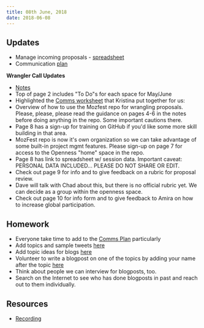 ```yaml
---
title: 08th June, 2018
date: 2018-06-08
---
```


## Updates

- Manage incoming proposals - [spreadsheet](https://docs.google.com/spreadsheets/d/1ywwrf8iKjtZmt3AOeqfY_Xybh-cevnFft_5YgGwk_m4/edit?ts=5b197f87#gid=0)
- Communication [plan](https://drive.google.com/drive/folders/1Zv3q44RLMqTuhklMQtYHBinwEps5DS6b)

**Wrangler Call Updates**

- [Notes](https://docs.google.com/document/d/1hSrBi1gLt9_iMABm2eQv9DqhuRVUBPrJSmdd_kF4XvY/edit#)
- Top of page 2 includes "To Do"s for each space for May/June
- Highlighted the [Comms worksheet](https://docs.google.com/document/d/1-_dszm-7RjtKn8KOF56HDv8NKOmWFWz_2QFEonAfrP4/edit#) that Kristina put together for us:
- Overview of how to use the Mozfest repo for wrangling proposals.  Please, please, please read the guidance on pages 4-6 in the notes before doing anything in the repo. Some important cautions there.
- Page 8 has a sign-up for training on GitHub if you'd like some more skill building in that area.
- MozFest repo is now it's own organization so we can take advantage of some built-in project mgmt features. Please sign-up on page 7 for access to the Openness "home" space in the repo.
- Page 8 has link to spreadsheet w/ session data. Important caveat: PERSONAL DATA INCLUDED... PLEASE DO NOT SHARE OR EDIT.
- Check out page 9 for info and to give feedback on a rubric for proposal review.
- Dave will talk with Chad about this, but there is no official rubric yet. We can decide as a group within the openness space.
- Check out page 10 for info form and to give feedback to Amira on how to increase global participation.

## Homework

- Everyone take time to add to the [Comms Plan](https://docs.google.com/spreadsheets/d/1_fo0nu6FFX1jSQVD7BEUcO_yVcwuRo1d902HfYm9v-c/edit?usp=sharing) particularly
- Add topics and sample tweets [here](https://docs.google.com/document/d/1aquXzW3G7cx8CKCv1DDubIMwRPciu4VRcHEXCOJ7DTU/edit?usp=sharing)
- Add topic ideas for blogs [here](https://docs.google.com/document/d/1aquXzW3G7cx8CKCv1DDubIMwRPciu4VRcHEXCOJ7DTU/edit?usp=sharing)
- Volunteer to write a blogpost on one of the topics by adding your name after the topic [here](https://docs.google.com/document/d/1aquXzW3G7cx8CKCv1DDubIMwRPciu4VRcHEXCOJ7DTU/edit?usp=sharing)
- Think about people we can interview for blogposts, too.
- Search on the Internet to see who has done blogposts in past and reach out to them individually.

## Resources

- [Recording](https://drive.google.com/open?id=1niTlJF9B6OtxBYwz-ut3cMn5v6qvekBB)
